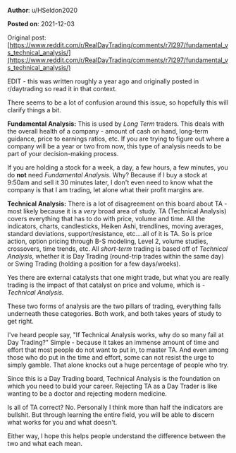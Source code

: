 **Author**: u/HSeldon2020

**Posted on**: 2021-12-03

Original post: [https://www.reddit.com/r/RealDayTrading/comments/r7l297/fundamental_vs_technical_analysis/](https://www.reddit.com/r/RealDayTrading/comments/r7l297/fundamental_vs_technical_analysis/)


EDIT - this was written roughly a year ago and originally posted in r/daytrading so read it in that context. 

There seems to be a lot of confusion around this issue, so hopefully this will clarify things a bit.

**Fundamental Analysis:** This is used by *Long Term* traders. This deals with the overall health of a company - amount of cash on hand, long-term guidance, price to earnings ratios, etc. If you are trying to figure out where a company will be a year or two from now, this type of analysis needs to be part of your decision-making process.

If you are holding a stock for a week, a day, a few hours, a few minutes, you do **not** need *Fundamental Analysis.* Why? Because if I buy a stock at 9:50am and sell it 30 minutes later, I don't even need to know what the company is that I am trading, let alone what their profit margins are.

**Technical Analysis:** There is a lot of disagreement on this board about TA - most likely because it is a *very* broad area of study. TA (Technical Analysis) covers everything that has to do with price, volume and time. All the indicators, charts, candlesticks, Heiken Ashi, trendlines, moving averages, standard deviations, support/resistance, etc....all of it is TA. So is price action, option pricing through B-S modeling, Level 2, volume studies, crossovers, time trends, etc. All *short-term* trading is based off of *Technical Analysis*, whether it is Day Trading (round-trip trades within the same day) or Swing Trading (holding a position for a few days/weeks).

Yes there are external catalysts that one might trade, but what you are really trading is the impact of that catalyst on price and volume, which is - *Technical Analysis.*

These two forms of analysis are the two pillars of trading, everything falls underneath these categories. Both work, and both takes years of study to get right.

I've heard people say, "If Technical Analysis works, why do so many fail at Day Trading?" Simple - because it takes an immense amount of time and effort that most people do not want to put in, to master TA. And even among those who do put in the time and effort, some can not resist the urge to simply gamble. That alone knocks out a huge percentage of people who try.

Since this is a Day Trading board, Technical Analysis is the foundation on which you need to build your career. Rejecting TA as a Day Trader is like wanting to be a doctor and rejecting modern medicine.

Is all of TA correct? No. Personally I think more than half the indicators are bullshit. But through learning the entire field, you will be able to discern what works for you and what doesn't.

Either way, I hope this helps people understand the difference between the two and what each mean.